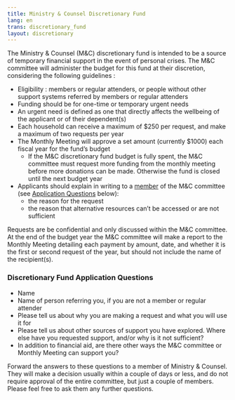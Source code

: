 ```yaml
---
title: Ministry & Counsel Discretionary Fund
lang: en
trans: discretionary_fund
layout: discretionary
---
```

The Ministry & Counsel (M&C) discretionary fund is intended to be a source of temporary financial support in the event of personal crises. The M&C committee will administer the budget for this fund at their discretion, considering the following guidelines :

* Eligibility : members or regular attenders, or people without other support systems referred by members or regular attenders
* Funding should be for one-time or temporary urgent needs
* An urgent need is defined as one that directly affects the wellbeing of the applicant or of their dependent(s) 
* Each household can receive a maximum of $250 per request, and make a maximum of two requests per year
* The Monthly Meeting will approve a set amount (currently $1000) each fiscal year for the fund’s budget
  * If the M&C discretionary fund budget is fully spent, the M&C committee must request more funding from the monthly meeting before more donations can be made. Otherwise the fund is closed until the next budget year
* Applicants should explain in writing to a [member](/new_attender/meeting_resources) of the M&C committee (see [Application Questions](#application) below):
  * the reason for the request
  * the reason that alternative resources can’t be accessed or are not sufficient 

Requests are be confidential and only discussed within the M&C committee. At the end of the budget year the M&C committee will make a report to the Monthly Meeting detailing each payment by amount, date, and whether it is the first or second request of the year, but should not include the name of the recipient(s).

### Discretionary Fund Application Questions <span class="stanchor"><a name="application"></a></span>

* Name
* Name of person referring you, if you are not a member or regular attender
* Please tell us about why you are making a request and what you will use it for
* Please tell us about other sources of support you have explored. Where else have you requested support, and/or why is it not sufficient?
* In addition to financial aid, are there other ways the M&C committee or Monthly Meeting can support you?

Forward the answers to these questions to a member of Ministry & Counsel. They will make a decision usually within a couple of days or less, and do not require approval of the entire committee, but just a couple of members. Please feel free to ask them any further questions.
